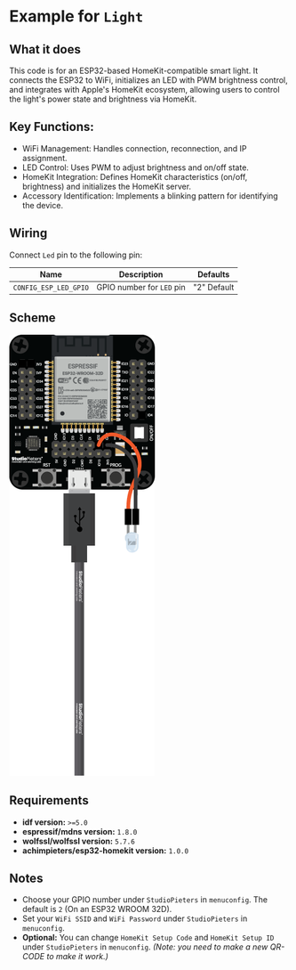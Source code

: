 # Example for `Light`

## What it does

This code is for an ESP32-based HomeKit-compatible smart light. It connects the ESP32 to WiFi, initializes an LED with PWM brightness control, and integrates with Apple's HomeKit ecosystem, allowing users to control the light's power state and brightness via HomeKit.

## Key Functions:
- WiFi Management: Handles connection, reconnection, and IP assignment.
- LED Control: Uses PWM to adjust brightness and on/off state.
- HomeKit Integration: Defines HomeKit characteristics (on/off, brightness) and initializes the HomeKit server.
- Accessory Identification: Implements a blinking pattern for identifying the device.

## Wiring

Connect `Led` pin to the following pin:

| Name | Description | Defaults |
|------|-------------|----------|
| `CONFIG_ESP_LED_GPIO` | GPIO number for `LED` pin | "2" Default |

## Scheme

![HomeKit Light](https://raw.githubusercontent.com/AchimPieters/esp32-homekit-demo/refs/heads/main/examples/led/scheme.png)

## Requirements

- **idf version:** `>=5.0`
- **espressif/mdns version:** `1.8.0`
- **wolfssl/wolfssl version:** `5.7.6`
- **achimpieters/esp32-homekit version:** `1.0.0`

## Notes

- Choose your GPIO number under `StudioPieters` in `menuconfig`. The default is `2` (On an ESP32 WROOM 32D).
- Set your `WiFi SSID` and `WiFi Password` under `StudioPieters` in `menuconfig`.
- **Optional:** You can change `HomeKit Setup Code` and `HomeKit Setup ID` under `StudioPieters` in `menuconfig`. _(Note: you need to make a new QR-CODE to make it work.)_
